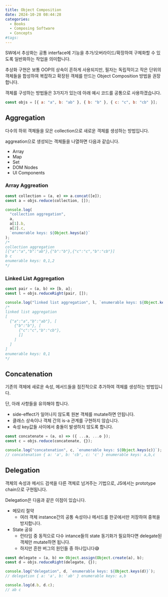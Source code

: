 ```yaml
---
title: Object Composition
date: 2024-10-28 08:44:28
categories:
  - Books
  - Composing Software
  - Concepts
#tags:
---
```

SW에서 추상화는 공통 interface에 기능을 추가/오버라이드/확장하여 구체화할 수 있도록 일반화하는 작업을 의미합니다.

추상화 구현은 보통 OOP의 상속이 흔하게 사용되지만, 필자는 독립적이고 작은 단위의 객체들을 합성하여 복잡하고 확장된 객체를 만드는 Object Composition 방법을 권장합니다.

객체를 구성하는 방법들은 3가지가 있는데 아래 예시 코드를 공통으로 사용하겠습니다.

```js
const objs = [{ a: "a", b: "ab" }, { b: "b" }, { c: "c", b: "cb" }];
```

## Aggregation

다수의 하위 객체들을 모은 collection으로 새로운 객체를 생성하는 방법입니다.

aggreation으로 생성되는 객체들을 나열하면 다음과 같습니다.

- Array
- Map
- Set
- DOM Nodes
- UI Components

### Array Aggreation

```js
const collection = (a, e) => a.concat([e]);
const a = objs.reduce(collection, []);

console.log(
  "collection aggregation",
  a,
  a[1].b,
  a[2].c,
  `enumerable keys: ${Object.keys(a)}`
);
/*
collection aggregation
[{"a":"a","b":"ab"},{"b":"b"},{"c":"c","b":"cb"}]
b c
enumerable keys: 0,1,2
*/
```

### Linked List Aggregation

```js
const pair = (a, b) => [b, a];
const l = objs.reduceRight(pair, []);

console.log("linked list aggregation", l, `enumerable keys: ${Object.keys(l)}`);
/*
linked list aggregation
[
  {"a":"a","b":"ab"}, [
    {"b":"b"}, [
      {"c":"c","b":"cb"},
      []
    ]
  ]
]
enumerable keys: 0,1
*/
```

## Concatenation

기존의 객체에 새로운 속성, 메서드들을 점진적으로 추가하여 객체를 생성하는 방법입니다.

단, 아래 사항들을 유의해야 합니다.

- side-effect가 일어나지 않도록 원본 객체를 mutate하면 안됩니다.
- 클래스 상속이나 객체 간의 is-a 관계를 구현하지 않습니다.
- 속성 key값들 사이에서 충돌이 발생하지 않도록 합니다.

```js
const concatenate = (a, o) => ({ ...a, ...o });
const c = objs.reduce(concatenate, {});

console.log("concatenation", c, `enumerable keys: ${Object.keys(c)}`);
// concatenation { a: 'a', b: 'cb', c: 'c' } enumerable keys: a,b,c
```

## Delegation

객체의 속성과 메서드 검색을 다른 객체로 넘겨주는 기법으로, JS에서는 prototype chain으로 구현됩니다.

Delegation은 다음과 같은 이점이 있습니다.

- 메모리 절약
    - 여러 객체 instance간의 공통 속성이나 메서드를 한곳에서만 저장하여 중복을 방지합니다.
- State 공유
    - 런타임 중 동적으로 다수 intance들의 state 동기화가 필요하다면 delegate된 객체만 mutate하면 됩니다.
    - 하지만 흔한 버그의 원인들 중 하나입니다😅

```js
const delegate = (a, b) => Object.assign(Object.create(a), b);
const d = objs.reduceRight(delegate, {});

console.log("delegation", d, `enumerable keys: ${Object.keys(d)}`);
// delegation { a: 'a', b: 'ab' } enumerable keys: a,b

console.log(d.b, d.c);
// ab c
```